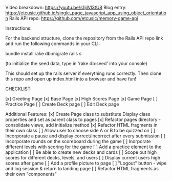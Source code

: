 Video breakdown: https://youtu.be/s1jilVl3tU8 
Blog entry: https://etcusic.github.io/single_page_javascript_app_using_object_orientation 
Rails API repo: https://github.com/etcusic/memory-game-api 

Instructions:

For the backend structure, clone the repository from the Rails API repo link and run the following commands in your CLI:

bundle install
rake db:migrate
rails s

(to initialize the seed data, type in 'rake db:seed' into your console)

This should set up the rails server if everything runs correctly. Then clone this repo and open up index.html into a browser and have fun!

CHECKLIST:

[x] Greeting Page
[x] Base Page
[x] High Scores Page
[x] Game Page
[ ] Practice Page
[ ] Create Deck page
[ ] Edit Deck page

Additional Features:
[x] Create Page class to substitute Display class properties and set as parent class to pages
[x] Refactor pages directory - consolidate views, add initialize method
[x] Refactor HTML fragments in their own class
[ ] Allow user to choose side A or B to be quizzed on
[ ] Incorporate a pause and display correct/incorrect after every submission
[ ] Incorporate rounds on the scoreboard during the game
[ ] Inorporate different levels with scoring for the game
[ ] Add a practice element to the application
[ ] Be able to create new decks and cards
[ ] Scope out high scores for different decks, levels, and users
[ ] Display current users high scores after game
[ ] Add a profile picture to page
[ ] "Logout" button - wipe and log session & return to landing page
[ ] Refactor HTML fragments as their own "components"